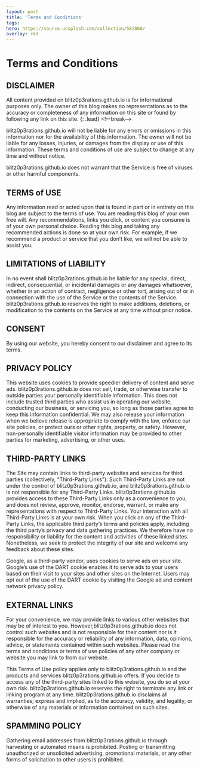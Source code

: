 ```yaml
---
layout: post
title: 'Terms and Conditions'
tags:
hero: https://source.unsplash.com/collection/582860/
overlay: red
---
```


# Terms and Conditions
## DISCLAIMER
All content provided on blitz0p3rations.github.io is for informational purposes only. The owner of this blog makes no representations as to the accuracy or completeness of any information on this site or found by following any link on this site. 
{: .lead} <!–-break-–>

blitz0p3rations.github.io will not be liable for any errors or omissions in this information nor for the availability of this information. The owner will not be liable for any losses, injuries, or damages from the display or use of this information. These terms and conditions of use are subject to change at any time and without notice. 

blitz0p3rations.github.io does not warrant that the Service is free of viruses or other harmful components.

## TERMS of USE
Any information read or acted upon that is found in part or in entirety on this blog are subject to the terms of use. You are reading this blog of your own free will. Any recommendations, links you click, or content you consume is of your own personal choice. Reading this blog and taking any recommended actions is done so at your own risk. For example, if we recommend a product or service that you don’t like, we will not be able to assist you.

## LIMITATIONS of LIABILITY
In no event shall blitz0p3rations.github.io be liable for any special, direct, indirect, consequential, or incidental damages or any damages whatsoever, whether in an action of contract, negligence or other tort, arising out of or in connection with the use of the Service or the contents of the Service. blitz0p3rations.github.io reserves the right to make additions, deletions, or modification to the contents on the Service at any time without prior notice.

## CONSENT
By using our website, you hereby consent to our disclaimer and agree to its terms.

## PRIVACY POLICY
This website uses cookies to provide speedier delivery of content and serve ads. blitz0p3rations.github.io does not sell, trade, or otherwise transfer to outside parties your personally identifiable information. This does not include trusted third parties who assist us in operating our website, conducting our business, or servicing you, so long as those parties agree to keep this information confidential. We may also release your information when we believe release is appropriate to comply with the law, enforce our site policies, or protect ours or other rights, property, or safety. However, non-personally identifiable visitor information may be provided to other parties for marketing, advertising, or other uses. 

## THIRD-PARTY LINKS
The Site may contain links to third-party websites and services for third parties (collectively, “Third-Party Links”). Such Third-Party Links are not under the control of blitz0p3rations.github.io, and blitz0p3rations.github.io is not responsible for any Third-Party Links. blitz0p3rations.github.io provides access to these Third-Party Links only as a convenience to you, and does not review, approve, monitor, endorse, warrant, or make any representations with respect to Third-Party Links. Your interaction with all Third-Party Links is at your own risk. When you click on any of the Third-Party Links, the applicable third party’s terms and policies apply, including the third party’s privacy and data gathering practices. We therefore have no responsibility or liability for the content and activities of these linked sites. Nonetheless, we seek to protect the integrity of our site and welcome any feedback about these sites.

Google, as a third-party vendor, uses cookies to serve ads on your site. Google’s use of the DART cookie enables it to serve ads to your users based on their visit to your sites and other sites on the Internet. Users may opt out of the use of the DART cookie by visiting the Google ad and content network privacy policy.

## EXTERNAL LINKS
For your convenience, we may provide links to various other websites that may be of interest to you. However,blitz0p3rations.github.io does not control such websites and is not responsible for their content nor is it responsible for the accuracy or reliability of any information, data, opinions, advice, or statements contained within such websites. Please read the terms and conditions or terms of use policies of any other company or website you may link to from our website.  

This Terms of Use policy applies only to blitz0p3rations.github.io and the products and services blitz0p3rations.github.io offers. If you decide to access any of the third-party sites linked to this website, you do so at your own risk. blitz0p3rations.github.io reserves the right to terminate any link or linking program at any time. blitz0p3rations.github.io disclaims all warranties, express and implied, as to the accuracy, validity, and legality, or otherwise of any materials or information contained on such sites.

## SPAMMING POLICY
Gathering email addresses from blitz0p3rations.github.io through harvesting or automated means is prohibited. Posting or transmitting unauthorized or unsolicited advertising, promotional materials, or any other forms of solicitation to other users is prohibited.

<script>
    document.getElementsByTagName('body')[0].classList.add('glitch');
</script>

